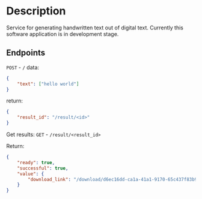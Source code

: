 # Description
Service for generating handwritten text out of digital text. Currently this software application is in development stage.

## Endpoints

`POST` - `/`
data: 
```json
{
    "text": ["hello world"]
}
```
return:
```json
{
    "result_id": "/result/<id>"
}
```
Get results:
`GET` - `/result/<result_id>`

Return:
```json
{
    "ready": true,
    "successful": true,
    "value": {
        "download_link": "/download/d6ec16dd-ca1a-41a1-9170-65c437f83b96"
    }
}
```
